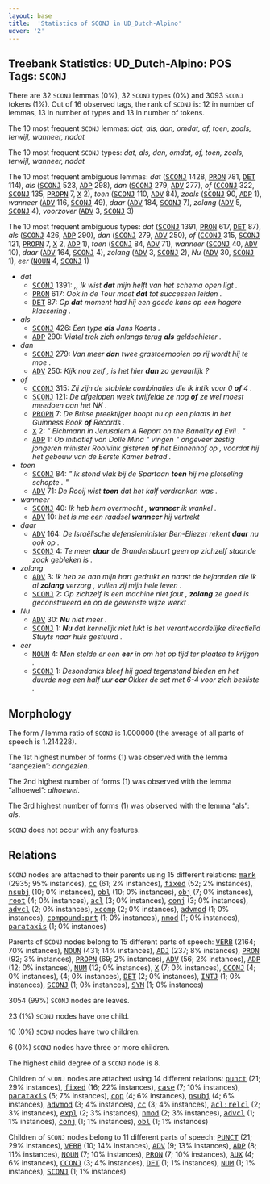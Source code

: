 ```yaml
---
layout: base
title:  'Statistics of SCONJ in UD_Dutch-Alpino'
udver: '2'
---
```


## Treebank Statistics: UD_Dutch-Alpino: POS Tags: `SCONJ`

There are 32 `SCONJ` lemmas (0%), 32 `SCONJ` types (0%) and 3093 `SCONJ` tokens (1%).
Out of 16 observed tags, the rank of `SCONJ` is: 12 in number of lemmas, 13 in number of types and 13 in number of tokens.

The 10 most frequent `SCONJ` lemmas: <em>dat, als, dan, omdat, of, toen, zoals, terwijl, wanneer, nadat</em>

The 10 most frequent `SCONJ` types:  <em>dat, als, dan, omdat, of, toen, zoals, terwijl, wanneer, nadat</em>

The 10 most frequent ambiguous lemmas: <em>dat</em> (<tt><a href="nl_alpino-pos-SCONJ.html">SCONJ</a></tt> 1428, <tt><a href="nl_alpino-pos-PRON.html">PRON</a></tt> 781, <tt><a href="nl_alpino-pos-DET.html">DET</a></tt> 114), <em>als</em> (<tt><a href="nl_alpino-pos-SCONJ.html">SCONJ</a></tt> 523, <tt><a href="nl_alpino-pos-ADP.html">ADP</a></tt> 298), <em>dan</em> (<tt><a href="nl_alpino-pos-SCONJ.html">SCONJ</a></tt> 279, <tt><a href="nl_alpino-pos-ADV.html">ADV</a></tt> 277), <em>of</em> (<tt><a href="nl_alpino-pos-CCONJ.html">CCONJ</a></tt> 322, <tt><a href="nl_alpino-pos-SCONJ.html">SCONJ</a></tt> 135, <tt><a href="nl_alpino-pos-PROPN.html">PROPN</a></tt> 7, <tt><a href="nl_alpino-pos-X.html">X</a></tt> 2), <em>toen</em> (<tt><a href="nl_alpino-pos-SCONJ.html">SCONJ</a></tt> 110, <tt><a href="nl_alpino-pos-ADV.html">ADV</a></tt> 84), <em>zoals</em> (<tt><a href="nl_alpino-pos-SCONJ.html">SCONJ</a></tt> 90, <tt><a href="nl_alpino-pos-ADP.html">ADP</a></tt> 1), <em>wanneer</em> (<tt><a href="nl_alpino-pos-ADV.html">ADV</a></tt> 116, <tt><a href="nl_alpino-pos-SCONJ.html">SCONJ</a></tt> 49), <em>daar</em> (<tt><a href="nl_alpino-pos-ADV.html">ADV</a></tt> 184, <tt><a href="nl_alpino-pos-SCONJ.html">SCONJ</a></tt> 7), <em>zolang</em> (<tt><a href="nl_alpino-pos-ADV.html">ADV</a></tt> 5, <tt><a href="nl_alpino-pos-SCONJ.html">SCONJ</a></tt> 4), <em>voorzover</em> (<tt><a href="nl_alpino-pos-ADV.html">ADV</a></tt> 3, <tt><a href="nl_alpino-pos-SCONJ.html">SCONJ</a></tt> 3)

The 10 most frequent ambiguous types:  <em>dat</em> (<tt><a href="nl_alpino-pos-SCONJ.html">SCONJ</a></tt> 1391, <tt><a href="nl_alpino-pos-PRON.html">PRON</a></tt> 617, <tt><a href="nl_alpino-pos-DET.html">DET</a></tt> 87), <em>als</em> (<tt><a href="nl_alpino-pos-SCONJ.html">SCONJ</a></tt> 426, <tt><a href="nl_alpino-pos-ADP.html">ADP</a></tt> 290), <em>dan</em> (<tt><a href="nl_alpino-pos-SCONJ.html">SCONJ</a></tt> 279, <tt><a href="nl_alpino-pos-ADV.html">ADV</a></tt> 250), <em>of</em> (<tt><a href="nl_alpino-pos-CCONJ.html">CCONJ</a></tt> 315, <tt><a href="nl_alpino-pos-SCONJ.html">SCONJ</a></tt> 121, <tt><a href="nl_alpino-pos-PROPN.html">PROPN</a></tt> 7, <tt><a href="nl_alpino-pos-X.html">X</a></tt> 2, <tt><a href="nl_alpino-pos-ADP.html">ADP</a></tt> 1), <em>toen</em> (<tt><a href="nl_alpino-pos-SCONJ.html">SCONJ</a></tt> 84, <tt><a href="nl_alpino-pos-ADV.html">ADV</a></tt> 71), <em>wanneer</em> (<tt><a href="nl_alpino-pos-SCONJ.html">SCONJ</a></tt> 40, <tt><a href="nl_alpino-pos-ADV.html">ADV</a></tt> 10), <em>daar</em> (<tt><a href="nl_alpino-pos-ADV.html">ADV</a></tt> 164, <tt><a href="nl_alpino-pos-SCONJ.html">SCONJ</a></tt> 4), <em>zolang</em> (<tt><a href="nl_alpino-pos-ADV.html">ADV</a></tt> 3, <tt><a href="nl_alpino-pos-SCONJ.html">SCONJ</a></tt> 2), <em>Nu</em> (<tt><a href="nl_alpino-pos-ADV.html">ADV</a></tt> 30, <tt><a href="nl_alpino-pos-SCONJ.html">SCONJ</a></tt> 1), <em>eer</em> (<tt><a href="nl_alpino-pos-NOUN.html">NOUN</a></tt> 4, <tt><a href="nl_alpino-pos-SCONJ.html">SCONJ</a></tt> 1)


* <em>dat</em>
  * <tt><a href="nl_alpino-pos-SCONJ.html">SCONJ</a></tt> 1391: <em>,, Ik wist <b>dat</b> mijn helft van het schema open ligt .</em>
  * <tt><a href="nl_alpino-pos-PRON.html">PRON</a></tt> 617: <em>Ook in de Tour moet <b>dat</b> tot successen leiden .</em>
  * <tt><a href="nl_alpino-pos-DET.html">DET</a></tt> 87: <em>Op <b>dat</b> moment had hij een goede kans op een hogere klassering .</em>
* <em>als</em>
  * <tt><a href="nl_alpino-pos-SCONJ.html">SCONJ</a></tt> 426: <em>Een type <b>als</b> Jans Koerts .</em>
  * <tt><a href="nl_alpino-pos-ADP.html">ADP</a></tt> 290: <em>Viatel trok zich onlangs terug <b>als</b> geldschieter .</em>
* <em>dan</em>
  * <tt><a href="nl_alpino-pos-SCONJ.html">SCONJ</a></tt> 279: <em>Van meer <b>dan</b> twee grastoernooien op rij wordt hij te moe .</em>
  * <tt><a href="nl_alpino-pos-ADV.html">ADV</a></tt> 250: <em>Kijk nou zelf , is het hier <b>dan</b> zo gevaarlijk ?</em>
* <em>of</em>
  * <tt><a href="nl_alpino-pos-CCONJ.html">CCONJ</a></tt> 315: <em>Zij zijn de stabiele combinaties die ik intik voor 0 <b>of</b> 4 .</em>
  * <tt><a href="nl_alpino-pos-SCONJ.html">SCONJ</a></tt> 121: <em>De afgelopen week twijfelde ze nog <b>of</b> ze wel moest meedoen aan het NK .</em>
  * <tt><a href="nl_alpino-pos-PROPN.html">PROPN</a></tt> 7: <em>De Britse preektijger hoopt nu op een plaats in het Guinness Book <b>of</b> Records .</em>
  * <tt><a href="nl_alpino-pos-X.html">X</a></tt> 2: <em>" Eichmann in Jerusalem A Report on the Banality <b>of</b> Evil . "</em>
  * <tt><a href="nl_alpino-pos-ADP.html">ADP</a></tt> 1: <em>Op initiatief van Dolle Mina " vingen " ongeveer zestig jongeren minister Roolvink gisteren <b>of</b> het Binnenhof op , voordat hij het gebouw van de Eerste Kamer betrad .</em>
* <em>toen</em>
  * <tt><a href="nl_alpino-pos-SCONJ.html">SCONJ</a></tt> 84: <em>" Ik stond vlak bij de Spartaan <b>toen</b> hij me plotseling schopte . "</em>
  * <tt><a href="nl_alpino-pos-ADV.html">ADV</a></tt> 71: <em>De Rooij wist <b>toen</b> dat het kalf verdronken was .</em>
* <em>wanneer</em>
  * <tt><a href="nl_alpino-pos-SCONJ.html">SCONJ</a></tt> 40: <em>Ik heb hem overmocht , <b>wanneer</b> ik wankel .</em>
  * <tt><a href="nl_alpino-pos-ADV.html">ADV</a></tt> 10: <em>het is me een raadsel <b>wanneer</b> hij vertrekt</em>
* <em>daar</em>
  * <tt><a href="nl_alpino-pos-ADV.html">ADV</a></tt> 164: <em>De Israëlische defensieminister Ben-Eliezer rekent <b>daar</b> nu ook op .</em>
  * <tt><a href="nl_alpino-pos-SCONJ.html">SCONJ</a></tt> 4: <em>Te meer <b>daar</b> de Brandersbuurt geen op zichzelf staande zaak gebleken is .</em>
* <em>zolang</em>
  * <tt><a href="nl_alpino-pos-ADV.html">ADV</a></tt> 3: <em>Ik heb ze aan mijn hart gedrukt en naast de bejaarden die ik al <b>zolang</b> verzorg , vullen zij mijn hele leven .</em>
  * <tt><a href="nl_alpino-pos-SCONJ.html">SCONJ</a></tt> 2: <em>Op zichzelf is een machine niet fout , <b>zolang</b> ze goed is geconstrueerd en op de gewenste wijze werkt .</em>
* <em>Nu</em>
  * <tt><a href="nl_alpino-pos-ADV.html">ADV</a></tt> 30: <em><b>Nu</b> niet meer .</em>
  * <tt><a href="nl_alpino-pos-SCONJ.html">SCONJ</a></tt> 1: <em><b>Nu</b> dat kennelijk niet lukt is het verantwoordelijke directielid Stuyts naar huis gestuurd .</em>
* <em>eer</em>
  * <tt><a href="nl_alpino-pos-NOUN.html">NOUN</a></tt> 4: <em>Men stelde er een <b>eer</b> in om het op tijd ter plaatse te krijgen .</em>
  * <tt><a href="nl_alpino-pos-SCONJ.html">SCONJ</a></tt> 1: <em>Desondanks bleef hij goed tegenstand bieden en het duurde nog een half uur <b>eer</b> Okker de set met 6-4 voor zich besliste .</em>

## Morphology

The form / lemma ratio of `SCONJ` is 1.000000 (the average of all parts of speech is 1.214228).

The 1st highest number of forms (1) was observed with the lemma “aangezien”: <em>aangezien</em>.

The 2nd highest number of forms (1) was observed with the lemma “alhoewel”: <em>alhoewel</em>.

The 3rd highest number of forms (1) was observed with the lemma “als”: <em>als</em>.

`SCONJ` does not occur with any features.


## Relations

`SCONJ` nodes are attached to their parents using 15 different relations: <tt><a href="nl_alpino-dep-mark.html">mark</a></tt> (2935; 95% instances), <tt><a href="nl_alpino-dep-cc.html">cc</a></tt> (61; 2% instances), <tt><a href="nl_alpino-dep-fixed.html">fixed</a></tt> (52; 2% instances), <tt><a href="nl_alpino-dep-nsubj.html">nsubj</a></tt> (10; 0% instances), <tt><a href="nl_alpino-dep-obl.html">obl</a></tt> (10; 0% instances), <tt><a href="nl_alpino-dep-obj.html">obj</a></tt> (7; 0% instances), <tt><a href="nl_alpino-dep-root.html">root</a></tt> (4; 0% instances), <tt><a href="nl_alpino-dep-acl.html">acl</a></tt> (3; 0% instances), <tt><a href="nl_alpino-dep-conj.html">conj</a></tt> (3; 0% instances), <tt><a href="nl_alpino-dep-advcl.html">advcl</a></tt> (2; 0% instances), <tt><a href="nl_alpino-dep-xcomp.html">xcomp</a></tt> (2; 0% instances), <tt><a href="nl_alpino-dep-advmod.html">advmod</a></tt> (1; 0% instances), <tt><a href="nl_alpino-dep-compound-prt.html">compound:prt</a></tt> (1; 0% instances), <tt><a href="nl_alpino-dep-nmod.html">nmod</a></tt> (1; 0% instances), <tt><a href="nl_alpino-dep-parataxis.html">parataxis</a></tt> (1; 0% instances)

Parents of `SCONJ` nodes belong to 15 different parts of speech: <tt><a href="nl_alpino-pos-VERB.html">VERB</a></tt> (2164; 70% instances), <tt><a href="nl_alpino-pos-NOUN.html">NOUN</a></tt> (431; 14% instances), <tt><a href="nl_alpino-pos-ADJ.html">ADJ</a></tt> (237; 8% instances), <tt><a href="nl_alpino-pos-PRON.html">PRON</a></tt> (92; 3% instances), <tt><a href="nl_alpino-pos-PROPN.html">PROPN</a></tt> (69; 2% instances), <tt><a href="nl_alpino-pos-ADV.html">ADV</a></tt> (56; 2% instances), <tt><a href="nl_alpino-pos-ADP.html">ADP</a></tt> (12; 0% instances), <tt><a href="nl_alpino-pos-NUM.html">NUM</a></tt> (12; 0% instances), <tt><a href="nl_alpino-pos-X.html">X</a></tt> (7; 0% instances), <tt><a href="nl_alpino-pos-CCONJ.html">CCONJ</a></tt> (4; 0% instances),  (4; 0% instances), <tt><a href="nl_alpino-pos-DET.html">DET</a></tt> (2; 0% instances), <tt><a href="nl_alpino-pos-INTJ.html">INTJ</a></tt> (1; 0% instances), <tt><a href="nl_alpino-pos-SCONJ.html">SCONJ</a></tt> (1; 0% instances), <tt><a href="nl_alpino-pos-SYM.html">SYM</a></tt> (1; 0% instances)

3054 (99%) `SCONJ` nodes are leaves.

23 (1%) `SCONJ` nodes have one child.

10 (0%) `SCONJ` nodes have two children.

6 (0%) `SCONJ` nodes have three or more children.

The highest child degree of a `SCONJ` node is 8.

Children of `SCONJ` nodes are attached using 14 different relations: <tt><a href="nl_alpino-dep-punct.html">punct</a></tt> (21; 29% instances), <tt><a href="nl_alpino-dep-fixed.html">fixed</a></tt> (16; 22% instances), <tt><a href="nl_alpino-dep-case.html">case</a></tt> (7; 10% instances), <tt><a href="nl_alpino-dep-parataxis.html">parataxis</a></tt> (5; 7% instances), <tt><a href="nl_alpino-dep-cop.html">cop</a></tt> (4; 6% instances), <tt><a href="nl_alpino-dep-nsubj.html">nsubj</a></tt> (4; 6% instances), <tt><a href="nl_alpino-dep-advmod.html">advmod</a></tt> (3; 4% instances), <tt><a href="nl_alpino-dep-cc.html">cc</a></tt> (3; 4% instances), <tt><a href="nl_alpino-dep-acl-relcl.html">acl:relcl</a></tt> (2; 3% instances), <tt><a href="nl_alpino-dep-expl.html">expl</a></tt> (2; 3% instances), <tt><a href="nl_alpino-dep-nmod.html">nmod</a></tt> (2; 3% instances), <tt><a href="nl_alpino-dep-advcl.html">advcl</a></tt> (1; 1% instances), <tt><a href="nl_alpino-dep-conj.html">conj</a></tt> (1; 1% instances), <tt><a href="nl_alpino-dep-obl.html">obl</a></tt> (1; 1% instances)

Children of `SCONJ` nodes belong to 11 different parts of speech: <tt><a href="nl_alpino-pos-PUNCT.html">PUNCT</a></tt> (21; 29% instances), <tt><a href="nl_alpino-pos-VERB.html">VERB</a></tt> (10; 14% instances), <tt><a href="nl_alpino-pos-ADV.html">ADV</a></tt> (9; 13% instances), <tt><a href="nl_alpino-pos-ADP.html">ADP</a></tt> (8; 11% instances), <tt><a href="nl_alpino-pos-NOUN.html">NOUN</a></tt> (7; 10% instances), <tt><a href="nl_alpino-pos-PRON.html">PRON</a></tt> (7; 10% instances), <tt><a href="nl_alpino-pos-AUX.html">AUX</a></tt> (4; 6% instances), <tt><a href="nl_alpino-pos-CCONJ.html">CCONJ</a></tt> (3; 4% instances), <tt><a href="nl_alpino-pos-DET.html">DET</a></tt> (1; 1% instances), <tt><a href="nl_alpino-pos-NUM.html">NUM</a></tt> (1; 1% instances), <tt><a href="nl_alpino-pos-SCONJ.html">SCONJ</a></tt> (1; 1% instances)

